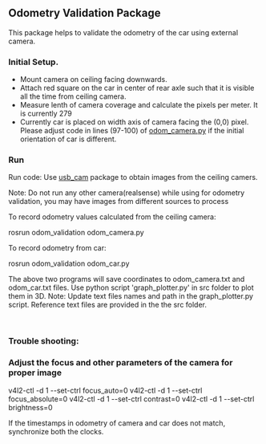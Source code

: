 ## Odometry Validation Package

This package helps to validate the odometry of the car using external camera. 

### Initial Setup. 
* Mount camera on ceiling facing downwards. 
* Attach red square on the car in center of rear axle such that it is visible all the time from ceiling camera.
* Measure lenth of camera coverage and calculate the pixels per meter. It is currently 279
* Currently car is placed on width axis of camera facing the (0,0) pixel. Please adjust code in lines (97-100) of [odom_camera.py](https://github.com/AutoModelCar/catkin_ws_user/tree/master/src/odom_validation/src/odom_camera.py) if the initial orientation of car is different. 

### Run

Run code:
    Use [usb_cam](https://github.com/AutoModelCar/model_car/tree/version-1/catkin_ws/src/usb_cam) package to obtain images from the ceiling camers. 
 
Note: Do not run any other camera(realsense) while using for odometry validation, you may have images from different sources to process

To record odometry values calculated from the ceiling camera:

rosrun odom_validation odom_camera.py

To record odometry from car:

rosrun odom_validation odom_car.py

The above two programs will save coordinates to odom_camera.txt and odom_car.txt files. Use python script 'graph_plotter.py' in src folder to plot them in 3D. 
Note: Update text files names and path in the graph_plotter.py script. Reference text files are provided in the the src folder.

    
### Trouble shooting:

### Adjust the focus and other parameters of the camera for proper image
v4l2-ctl -d 1 --set-ctrl focus_auto=0
v4l2-ctl -d 1 --set-ctrl focus_absolute=0
v4l2-ctl -d 1 --set-ctrl contrast=0
v4l2-ctl -d 1 --set-ctrl brightness=0

If the timestamps in odometry of camera and car does not match, synchronize both the clocks. 

